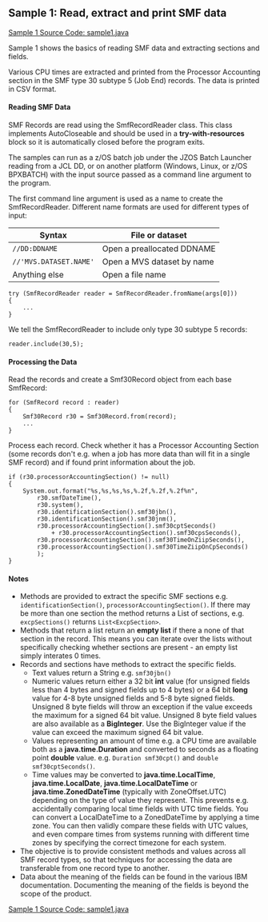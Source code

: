 ## Sample 1: Read, extract and print SMF data

[Sample 1 Source Code: sample1.java](./src/main/java/Sample1.java)

Sample 1 shows the basics of reading SMF data and extracting sections and fields.

Various CPU times are extracted and printed from the Processor Accounting section in the SMF type 30 subtype 5 (Job End) records. The data is printed in CSV format.

#### Reading SMF Data

SMF Records are read using the SmfRecordReader class. This class implements AutoCloseable and should be used in a **try-with-resources** block so it is automatically closed before the program exits.

The samples can run as a z/OS batch job under the JZOS Batch Launcher reading from a JCL DD, or on another platform (Windows, Linux, or z/OS BPXBATCH) with the input source passed as a command line argument to the program.

The first command line argument is used as a name to create the SmfRecordReader. Different name formats are used for different types of input:  

| Syntax                 | File or dataset            |
|------------------------|----------------------------|
| `//DD:DDNAME`          | Open a preallocated DDNAME |
| `//'MVS.DATASET.NAME'` | Open a MVS dataset by name |
| Anything else          | Open a file name           |

```
try (SmfRecordReader reader = SmfRecordReader.fromName(args[0])) 
{
    ...                                                                          
}
```

We tell the SmfRecordReader to include only type 30 subtype 5 records: 

```
reader.include(30,5);
```

#### Processing the Data

Read the records and create a Smf30Record object from each base SmfRecord:

```
for (SmfRecord record : reader)
{
    Smf30Record r30 = Smf30Record.from(record);
    ...
} 

```

Process each record. Check whether it has a Processor Accounting Section (some records don't e.g. when a job has more data than will fit in a single SMF record) and if found print information about the job.   

```
if (r30.processorAccountingSection() != null)
{
    System.out.format("%s,%s,%s,%s,%.2f,%.2f,%.2f%n",                                  
        r30.smfDateTime(), 
        r30.system(),
        r30.identificationSection().smf30jbn(),
        r30.identificationSection().smf30jnm(),
        r30.processorAccountingSection().smf30cptSeconds()
            + r30.processorAccountingSection().smf30cpsSeconds(),
        r30.processorAccountingSection().smf30TimeOnZiipSeconds(),
        r30.processorAccountingSection().smf30TimeZiipOnCpSeconds()
        );
}
```

#### Notes

- Methods are provided to extract the specific SMF sections e.g. `identificationSection()`,
`processorAccountingSection()`. If there may be more than one section the method returns a List of
sections, e.g. `excpSections()` returns `List<ExcpSection>`. 
- Methods that return a list return an **empty list** if there a none of that section in the record.
This means you can iterate over the lists without specifically checking whether sections are present - an empty list simply interates 0 times.
- Records and sections have methods to extract the specific fields.
  - Text values return a String e.g. `smf30jbn()`
  - Numeric values return either a 32 bit **int** value (for unsigned fields less than 4 bytes and signed fields up to 4 bytes) or a 64 bit **long** value for 4-8 byte unsigned fields and 5-8 byte signed fields.
  Unsigned 8 byte fields will throw an exception if the value exceeds the maximum for a signed 64 bit value.
  Unsigned 8 byte field values are also available as a **BigInteger**. Use the BigInteger value if the value can exceed the maximum signed 64 bit value. 
  - Values representing an amount of time e.g. a CPU time are available both as a **java.time.Duration** and converted to seconds as a floating point **double** value. e.g. `Duration smf30cpt()` and `double smf30cptSeconds()`.
  - Time values may be converted to **java.time.LocalTime**, **java.time.LocalDate**, **java.time.LocalDateTime**
  or **java.time.ZonedDateTime** (typically with ZoneOffset.UTC) depending on the type of value they represent.
  This prevents e.g. accidentally comparing local time fields with UTC time fields.
  You can convert a LocalDateTime to a ZonedDateTime by applying a time zone. You can then validly compare these fields with UTC values, and even compare times from systems running with different time zones by specifying the correct timezone for each system.
- The objective is to provide consistent methods and values across all SMF record types, so that techniques for accessing the data are transferable from one record type to another.
- Data about the meaning of the fields can be found in the various IBM documentation. Documenting the meaning of the fields is beyond the scope of the product.

[Sample 1 Source Code: sample1.java](./src/main/java/Sample1.java)
